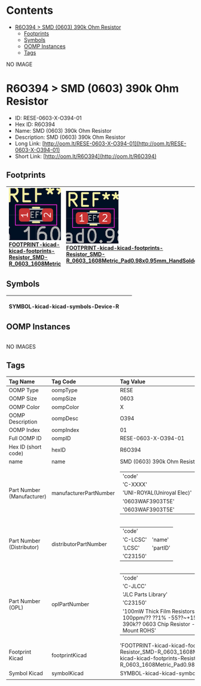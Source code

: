 



Contents
========

* [R6O394 > SMD (0603) 390k Ohm Resistor](#r6o394--smd-0603-390k-ohm-resistor)
	* [Footprints](#footprints)
	* [Symbols](#symbols)
	* [OOMP Instances](#oomp-instances)
	* [Tags](#tags)
  
NO IMAGE  
# R6O394 > SMD (0603) 390k Ohm Resistor

- ID: RESE-0603-X-O394-01
- Hex ID: R6O394
- Name: SMD (0603) 390k Ohm Resistor
- Description: SMD (0603) 390k Ohm Resistor
- Long Link: [http://oom.lt/RESE-0603-X-O394-01](http://oom.lt/RESE-0603-X-O394-01)
- Short Link: [http://oom.lt/R6O394](http://oom.lt/R6O394)

## Footprints
  

|[![](https://raw.githubusercontent.com/oomlout/oomlout_OOMP_eda_V2/main/FOOTPRINT/kicad/kicad-footprints/Resistor_SMD/R_0603_1608Metric/image_140.png)<br>FOOTPRINT-kicad-kicad-footprints-Resistor_SMD-R_0603_1608Metric](https://github.com/oomlout/oomlout_OOMP_eda_V2/tree/main/FOOTPRINT/kicad/kicad-footprints/Resistor_SMD/R_0603_1608Metric/)|[![](https://raw.githubusercontent.com/oomlout/oomlout_OOMP_eda_V2/main/FOOTPRINT/kicad/kicad-footprints/Resistor_SMD/R_0603_1608Metric_Pad0.98x0.95mm_HandSolder/image_140.png)<br>FOOTPRINT-kicad-kicad-footprints-Resistor_SMD-R_0603_1608Metric_Pad0.98x0.95mm_HandSolder](https://github.com/oomlout/oomlout_OOMP_eda_V2/tree/main/FOOTPRINT/kicad/kicad-footprints/Resistor_SMD/R_0603_1608Metric_Pad0.98x0.95mm_HandSolder/)||
| :--- | :--- | :--- |

## Symbols
  

|![]()<br>SYMBOL-kicad-kicad-symbols-Device-R|||
| :--- | :--- | :--- |

## OOMP Instances
  

||||
| :--- | :--- | :--- |
  
NO IMAGES  
## Tags
  

|Tag Name|Tag Code|Tag Value|
| :--- | :--- | :--- |
|OOMP Type|oompType|RESE|
|OOMP Size|oompSize|0603|
|OOMP Color|oompColor|X|
|OOMP Description|oompDesc|O394|
|OOMP Index|oompIndex|01|
|Full OOMP ID|oompID|RESE-0603-X-O394-01|
|Hex ID (short code)|hexID|R6O394|
|name|name|SMD (0603) 390k Ohm Resistor|
|Part Number (Manufacturer)|manufacturerPartNumber|<table><tr><td>'code'</td></tr><tr><td> 'C-XXXX'</td><td> 'name'</td></tr><tr><td> 'UNI-ROYAL(Uniroyal Elec)'</td><td> 'partID'</td></tr><tr><td> '0603WAF3903T5E'</td><td> 'partName'</td></tr><tr><td> '0603WAF3903T5E'</td></tr></table>|
|Part Number (Distributor)|distributorPartNumber|<table><tr><td>'code'</td></tr><tr><td> 'C-LCSC'</td><td> 'name'</td></tr><tr><td> 'LCSC'</td><td> 'partID'</td></tr><tr><td> 'C23150'</td></tr></table>|
|Part Number (OPL)|oplPartNumber|<table><tr><td>'code'</td></tr><tr><td> 'C-JLCC'</td><td> 'name'</td></tr><tr><td> 'JLC Parts Library'</td><td> 'partID'</td></tr><tr><td> 'C23150'</td><td> 'partName'</td></tr><tr><td> '100mW Thick Film Resistors 75V ??100ppm/?? ??1% -55??~+155?? 390k?? 0603  Chip Resistor - Surface Mount ROHS'</td></tr></table>|
|Footprint Kicad|footprintKicad|'FOOTPRINT-kicad-kicad-footprints-Resistor_SMD-R_0603_1608Metric', 'FOOTPRINT-kicad-kicad-footprints-Resistor_SMD-R_0603_1608Metric_Pad0.98x0.95mm_HandSolder'|
|Symbol Kicad|symbolKicad|SYMBOL-kicad-kicad-symbols-Device-R|
||||
